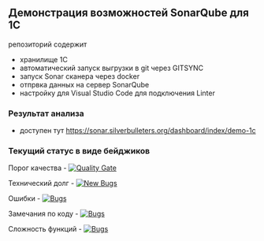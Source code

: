 ## Демонстрация возможностей SonarQube для 1С

репозиторий содержит 

* хранилище 1С
* автоматический запуск выгрузки в git через GITSYNC
* запуск Sonar сканера через docker
* отпрвка данных на сервер SonarQube
* настройку для Visual Studio Code для подключения Linter


### Результат анализа 

* доступен тут https://sonar.silverbulleters.org/dashboard/index/demo-1c

### Текущий статус в виде бейджиков

Порог качества - [![Quality Gate](https://sonar.silverbulleters.org/api/badges/gate?key=demo-1c)](https://sonar.silverbulleters.org//dashboard/index/demo-1c>)

Технический долг - [![New Bugs](https://sonar.silverbulleters.org/api/badges/measure?key=demo-1c&metric=sqale_debt_ratio)](https://sonar.silverbulleters.org//dashboard/index/demo-1c)

Ошибки - [![Bugs](https://sonar.silverbulleters.org/api/badges/measure?key=demo-1c&metric=bugs)](https://sonar.silverbulleters.org//dashboard/index/demo-1c)

Замечания по коду - [![Bugs](https://sonar.silverbulleters.org/api/badges/measure?key=demo-1c&metric=code_smells)](https://sonar.silverbulleters.org//dashboard/index/demo-1c)

Сложность функций - [![Bugs](https://sonar.silverbulleters.org/api/badges/measure?key=demo-1c&metric=function_complexity)](https://sonar.silverbulleters.org//dashboard/index/demo-1c)
